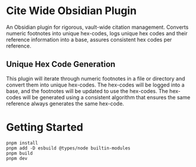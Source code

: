 # Cite Wide Obsidian Plugin

An Obsidian plugin for rigorous, vault-wide citation management. Converts numeric footnotes into unique hex-codes, logs unique hex codes and their reference information into a base, assures consistent hex codes per reference.

## Unique Hex Code Generation

This plugin will iterate through numeric footnotes in a file or directory and convert them into unique hex-codes. The hex-codes will be logged into a base, and the footnotes will be updated to use the hex-codes. The hex-codes will be generated using a consistent algorithm that ensures the same reference always generates the same hex-code.

# Getting Started

```
pnpm install
pnpm add -D esbuild @types/node builtin-modules
pnpm build
pnpm dev
```

